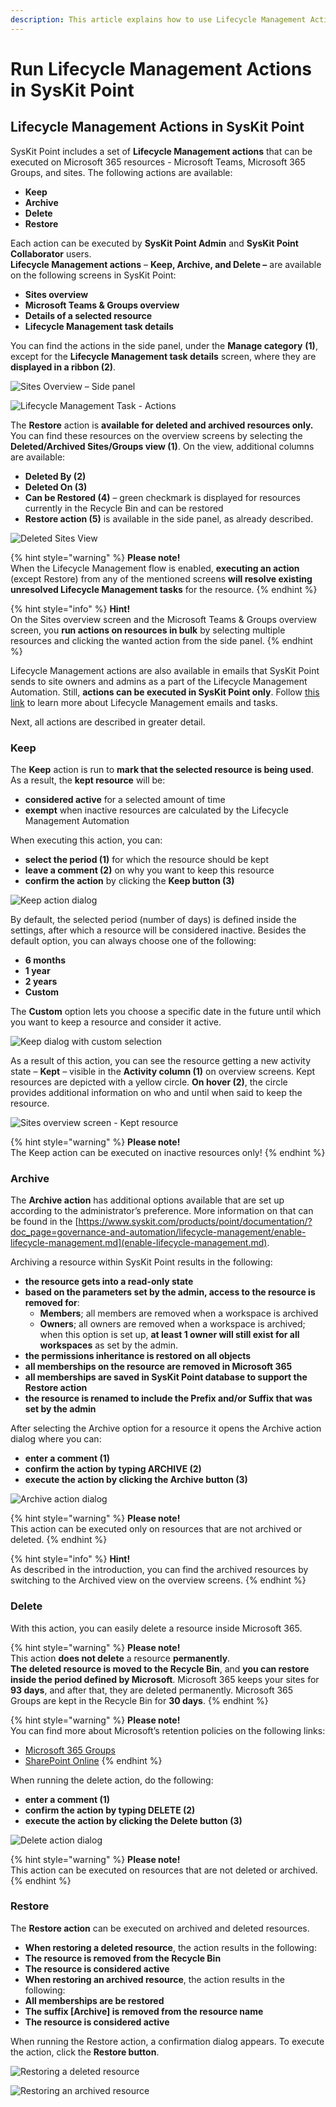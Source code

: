 ```yaml
---
description: This article explains how to use Lifecycle Management Actions in SysKit Point.
---
```


# Run Lifecycle Management Actions in SysKit Point

## Lifecycle Management Actions in SysKit Point

SysKit Point includes a set of **Lifecycle Management actions** that can be executed on Microsoft 365 resources - Microsoft Teams, Microsoft 365 Groups, and sites. The following actions are available:

* **Keep**
* **Archive**
* **Delete**
* **Restore**

Each action can be executed by **SysKit Point Admin** and **SysKit Point Collaborator** users.  
**Lifecycle Management actions** – **Keep, Archive, and Delete –** are available on the following screens in SysKit Point:

* **Sites overview**
* **Microsoft Teams & Groups overview**
* **Details of a selected resource**
* **Lifecycle Management task details**

You can find the actions in the side panel, under the **Manage category** **\(1\)**, except for the **Lifecycle Management task details** screen, where they are **displayed in a ribbon \(2\)**.

![Sites Overview &#x2013; Side panel](../../.gitbook/assets/0%20%282%29.png)

![Lifecycle Management Task - Actions](../../.gitbook/assets/1.png)

The **Restore** action is **available for deleted and archived resources only.** You can find these resources on the overview screens by selecting the **Deleted/Archived Sites/Groups view \(1\)**. On the view, additional columns are available:

* **Deleted By \(2\)**
* **Deleted On \(3\)**
* **Can be Restored \(4\)** – green checkmark is displayed for resources currently in the Recycle Bin and can be restored
* **Restore action \(5\)** is available in the side panel, as already described.

![Deleted Sites View](../../.gitbook/assets/2%20%282%29.png)

{% hint style="warning" %}
**Please note!**  
When the Lifecycle Management flow is enabled, **executing an action** \(except Restore\) from any of the mentioned screens **will resolve existing unresolved Lifecycle Management tasks** for the resource.
{% endhint %}

{% hint style="info" %}
**Hint!**  
On the Sites overview screen and the Microsoft Teams & Groups overview screen, you **run actions on resources in bulk** by selecting multiple resources and clicking the wanted action from the side panel.
{% endhint %}

Lifecycle Management actions are also available in emails that SysKit Point sends to site owners and admins as a part of the Lifecycle Management Automation. Still, **actions can be executed in SysKit Point only**. Follow [this link](lifecycle-management.md) to learn more about Lifecycle Management emails and tasks.

Next, all actions are described in greater detail.

### Keep

The **Keep** action is run to **mark that the selected resource is being used**. As a result, the **kept resource** will be:

* **considered active** for a selected amount of time
* **exempt** when inactive resources are calculated by the Lifecycle Management Automation

When executing this action, you can:

* **select the period \(1\)** for which the resource should be kept
* **leave a comment \(2\)** on why you want to keep this resource
* **confirm the action** by clicking the **Keep button \(3\)**

![Keep action dialog](../../.gitbook/assets/3%20%282%29.png)

By default, the selected period \(number of days\) is defined inside the settings, after which a resource will be considered inactive. Besides the default option, you can always choose one of the following:

* **6 months**
* **1 year**
* **2 years**
* **Custom**

The **Custom** option lets you choose a specific date in the future until which you want to keep a resource and consider it active.

![Keep dialog with custom selection](../../.gitbook/assets/4%20%282%29.png)

As a result of this action, you can see the resource getting a new activity state – **Kept** – visible in the **Activity column \(1\)** on overview screens. Kept resources are depicted with a yellow circle. **On hover \(2\)**, the circle provides additional information on who and until when said to keep the resource.

![Sites overview screen - Kept resource](../../.gitbook/assets/image.png)

{% hint style="warning" %}
**Please note!**  
The Keep action can be executed on inactive resources only!
{% endhint %}

### Archive

The **Archive action** has additional options available that are set up according to the administrator’s preference. More information on that can be found in the [https://www.syskit.com/products/point/documentation/?doc_page=governance-and-automation/lifecycle-management/enable-lifecycle-management.md](enable-lifecycle-management.md).

Archiving a resource within SysKit Point results in the following:
* **the resource gets into a read-only state**
* **based on the parameters set by the admin, access to the resource is removed for**:
   * **Members**; all members are removed when a workspace is archived
   * **Owners**; all owners are removed when a workspace is archived; when this option is set up, **at least 1 owner will still exist for all workspaces** as set by the admin.
* **the permissions inheritance is restored on all objects**
* **all memberships on the resource are removed in Microsoft 365**
* **all memberships are saved in SysKit Point database to support the Restore action**
* **the resource is renamed to include the Prefix and/or Suffix that was set by the admin**


After selecting the Archive option for a resource it opens the Archive action dialog where you can:

* **enter a comment \(1\)**
* **confirm the action by typing ARCHIVE \(2\)**
* **execute the action by clicking the Archive button \(3\)**

![Archive action dialog](../../.gitbook/assets/6%20%282%29.png)

{% hint style="warning" %}
**Please note!**  
This action can be executed only on resources that are not archived or deleted.
{% endhint %}

{% hint style="info" %}
**Hint!**  
As described in the introduction, you can find the archived resources by switching to the Archived view on the overview screens.
{% endhint %}

### Delete

With this action, you can easily delete a resource inside Microsoft 365.

{% hint style="warning" %}
**Please note!**  
This action **does not delete** a resource **permanently**.  
**The deleted resource is moved to the Recycle Bin**, and **you can restore inside the period defined by Microsoft**. Microsoft 365 keeps your sites for **93 days**, and after that, they are deleted permanently. Microsoft 365 Groups are kept in the Recycle Bin for **30 days**.
{% endhint %}

{% hint style="warning" %}
**Please note!**  
You can find more about Microsoft’s retention policies on the following links:

* [Microsoft 365 Groups](https://docs.microsoft.com/en-us/microsoft-365/admin/create-groups/restore-deleted-group?view=o365-worldwide)
* [SharePoint Online](https://support.microsoft.com/en-us/office/restore-items-in-the-recycle-bin-that-were-deleted-from-sharepoint-or-teams-6df466b6-55f2-4898-8d6e-c0dff851a0be?ui=en-us&rs=en-us&ad=us#ID0EAADAAA=Online)
{% endhint %}

When running the delete action, do the following:

* **enter a comment \(1\)**
* **confirm the action by typing DELETE \(2\)**
* **execute the action by clicking the Delete button \(3\)**

![Delete action dialog](../../.gitbook/assets/7.png)

{% hint style="warning" %}
**Please note!**  
This action can be executed on resources that are not deleted or archived.
{% endhint %}

### Restore

The **Restore action** can be executed on archived and deleted resources.

* **When restoring a deleted resource**, the action results in the following:
* **The resource is removed from the Recycle Bin**
* **The resource is considered active**
* **When restoring an archived resource**, the action results in the following:
* **All memberships are be restored**
* **The suffix \[Archive\] is removed from the resource name**
* **The resource is considered active**

When running the Restore action, a confirmation dialog appears. To execute the action, click the **Restore button**.

![Restoring a deleted resource](../../.gitbook/assets/8.png)

![Restoring an archived resource](../../.gitbook/assets/image%20%281%29.png)

